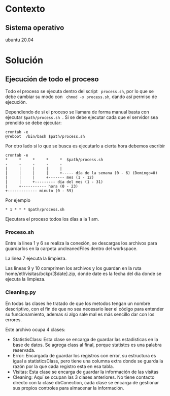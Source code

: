 # Contexto 

## Sistema operativo
ubuntu 20.04

# Solución 
## Ejecución de todo el proceso
Todo el proceso se ejecuta dentro del script ``` process.sh```, por lo que se debe cambiar su modo con ``` chmod -x process.sh```, dando así permiso de ejecución. 

Dependiendo de si el proceso se llamara de forma manual basta con ejecutar ``` $path/process.sh  ```. Si se debe ejecutar cada que el servidor sea prendido se debe ejecutar: 
``` 
crontab -e
@reboot  /bin/bash $path/process.sh
```
Por otro lado si lo que se busca es ejecutarlo a cierta hora debemos escribir 
```
crontab -e 
*     *     *     *     *  $path/process.sh
-     -     -     -     -
|     |     |     |     |
|     |     |     |     +----- día de la semana (0 - 6) (Domingo=0)
|     |     |     +------- mes (1 - 12)
|     |     +--------- día del mes (1 - 31)
|     +----------- hora (0 - 23)
+------------- minuto (0 - 59)

```
Por ejemplo 
```
* 1 * * * $path/process.sh
```
Ejecutara el proceso todos los días a la 1 am.

### Proceso.sh
Entre la linea 1 y 6 se realiza la conexión, se descargas los archivos para guardarlos en la carpeta uncleanedFiles dentro del workspace. 

La linea 7 ejecuta la limpieza.

Las lineas 9 y 10 comprimen los archivos y los guardan en la ruta home/etl/visitas/bckp/[$date].zip, donde date es la fecha del día donde se ejecuta la limpieza. 

### Cleaning.py

En todas las clases he tratado de que los metodos tengan un nombre descriptivo, con el fin de que no sea necesario leer el código para entender su funcionamiento, ademas si algo sale mal es más sencillo dar con los errores. 

Este archivo ocupa 4 clases:
- StatistisClass: Esta clase se encarga de guardar las estadisticas en la base de datos. Se agrega class al final, porque statistcs es una palabra reservada.
- Error: Encargada de guardar los registros con error, su estructura es igual a statisticsClass, pero tiene una columna extra donde se guarda la razón por la que cada registro esta en esa tabla. 
- Visitas: Esta clase se encarga de guardar la información de las visitas
- Cleaning: Aquí se ocupan las 3 clases anteriores. No tiene contacto directo con la clase dbConection, cada clase se encarga de gestionar sus propios controles para almacenar la información. 

